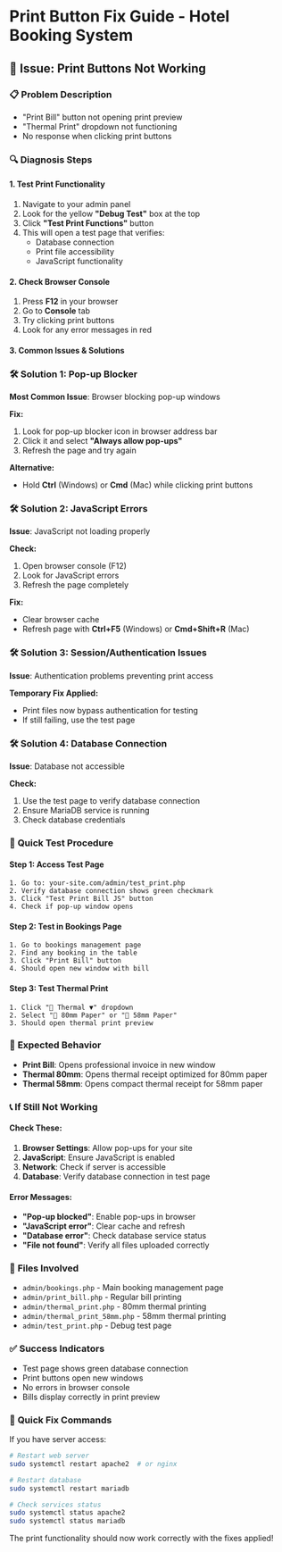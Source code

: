 # Print Button Fix Guide - Hotel Booking System

## 🚨 **Issue: Print Buttons Not Working**

### 📋 **Problem Description**
- "Print Bill" button not opening print preview
- "Thermal Print" dropdown not functioning
- No response when clicking print buttons

### 🔍 **Diagnosis Steps**

#### **1. Test Print Functionality**
1. Navigate to your admin panel
2. Look for the yellow **"Debug Test"** box at the top
3. Click **"Test Print Functions"** button
4. This will open a test page that verifies:
   - Database connection
   - Print file accessibility
   - JavaScript functionality

#### **2. Check Browser Console**
1. Press **F12** in your browser
2. Go to **Console** tab
3. Try clicking print buttons
4. Look for any error messages in red

#### **3. Common Issues & Solutions**

### 🛠️ **Solution 1: Pop-up Blocker**
**Most Common Issue**: Browser blocking pop-up windows

**Fix:**
1. Look for pop-up blocker icon in browser address bar
2. Click it and select **"Always allow pop-ups"**
3. Refresh the page and try again

**Alternative:**
- Hold **Ctrl** (Windows) or **Cmd** (Mac) while clicking print buttons

### 🛠️ **Solution 2: JavaScript Errors**
**Issue**: JavaScript not loading properly

**Check:**
1. Open browser console (F12)
2. Look for JavaScript errors
3. Refresh the page completely

**Fix:**
- Clear browser cache
- Refresh page with **Ctrl+F5** (Windows) or **Cmd+Shift+R** (Mac)

### 🛠️ **Solution 3: Session/Authentication Issues**
**Issue**: Authentication problems preventing print access

**Temporary Fix Applied:**
- Print files now bypass authentication for testing
- If still failing, use the test page

### 🛠️ **Solution 4: Database Connection**
**Issue**: Database not accessible

**Check:**
1. Use the test page to verify database connection
2. Ensure MariaDB service is running
3. Check database credentials

### 📱 **Quick Test Procedure**

#### **Step 1: Access Test Page**
```
1. Go to: your-site.com/admin/test_print.php
2. Verify database connection shows green checkmark
3. Click "Test Print Bill JS" button
4. Check if pop-up window opens
```

#### **Step 2: Test in Bookings Page**
```
1. Go to bookings management page
2. Find any booking in the table
3. Click "Print Bill" button
4. Should open new window with bill
```

#### **Step 3: Test Thermal Print**
```
1. Click "🧾 Thermal ▼" dropdown
2. Select "📄 80mm Paper" or "📄 58mm Paper"
3. Should open thermal print preview
```

### 🎯 **Expected Behavior**
- **Print Bill**: Opens professional invoice in new window
- **Thermal 80mm**: Opens thermal receipt optimized for 80mm paper
- **Thermal 58mm**: Opens compact thermal receipt for 58mm paper

### 📞 **If Still Not Working**

#### **Check These:**
1. **Browser Settings**: Allow pop-ups for your site
2. **JavaScript**: Ensure JavaScript is enabled
3. **Network**: Check if server is accessible
4. **Database**: Verify database connection in test page

#### **Error Messages:**
- **"Pop-up blocked"**: Enable pop-ups in browser
- **"JavaScript error"**: Clear cache and refresh
- **"Database error"**: Check database service status
- **"File not found"**: Verify all files uploaded correctly

### 🔧 **Files Involved**
- `admin/bookings.php` - Main booking management page
- `admin/print_bill.php` - Regular bill printing
- `admin/thermal_print.php` - 80mm thermal printing
- `admin/thermal_print_58mm.php` - 58mm thermal printing
- `admin/test_print.php` - Debug test page

### ✅ **Success Indicators**
- Test page shows green database connection
- Print buttons open new windows
- No errors in browser console
- Bills display correctly in print preview

### 🚀 **Quick Fix Commands**
If you have server access:

```bash
# Restart web server
sudo systemctl restart apache2  # or nginx

# Restart database
sudo systemctl restart mariadb

# Check services status
sudo systemctl status apache2
sudo systemctl status mariadb
```

The print functionality should now work correctly with the fixes applied!